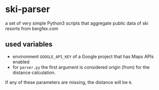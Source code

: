 # ski-parser
a set of very simple Python3 scripts that aggregate
public data of ski resorts from bergfex.com

## used variables
* environment `GOOGLE_API_KEY` of a Google project that has Maps APIs enabled
* for `parser.py` the first argument is considered origin (from) for the
distance calculation.

If any of these parameters are missing, the distance will be `0`.
